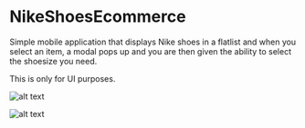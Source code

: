 # NikeShoesEcommerce

Simple mobile application that displays Nike shoes in a flatlist and when you select an item, 
a modal pops up and you are then given the ability to select the shoesize you need.

This is only for UI purposes.

![alt text](https://user-images.githubusercontent.com/67394147/175275387-5ae7ff1d-3482-4367-a476-597c0c7d5a63.png)

![alt text](https://user-images.githubusercontent.com/67394147/175275354-4171b89e-3401-4def-ba2b-217e61af73dc.png)

